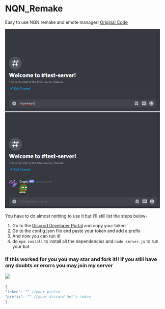 # NQN_Remake
Easy to use NQN remake and emote manager!
[Original Code](https://github.com/CTK-WARRIOR/Not-Quite-Nitro-Using-Discord.JS)


![HowToDo](before.PNG)
![HowToDo](after.PNG)


You have to do almost nothing to use it but i'll still list the steps below-
1. Go to the [Discord Developer Portal](https://discord.com/developers/applications) and copy your token
2. Go to the config.json file and paste your token and add a prefix
3. And now you can run it!
4. do `npm install` to install all the dependencies and `node server.js` to run your bot
### If this worked for you you may star and fork it!! If you still have any doubts or erorrs you may join my server

<a href="https://discord.gg/Rh3HjYpR9K"><img src="http://invidget.switchblade.xyz/Rh3HjYpR9K"/></a>
```js
{
"token": "" //your prefix
"prefix": "" //your discord bot's token
}
```
